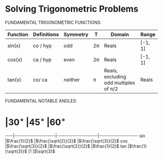 # Solving Trigonometric Problems

FUNDAMENTAL TRIGONOMETRIC  FUNCTIONS:

Function |Definitions |Symmetry |T  |Domain                                |Range
---------|------------|---------|---|--------------------------------------|-------
sin(x)   |co / hyp    |odd      |2π |Reals                                 |[-1, 1]
cos(x)   |ca / hyp    |even     |2π |Reals                                 |[-1, 1]
tan(x)   |co/ ca      |neither  |π  |Reals, excluding odd multiples of π/2 |Reals


FUNDAMENTAL NOTABLE ANGLES:

#   |$30^{\circ}$          |$45^{\circ}$          |$60^{\circ}$
----|---------------------|---------------------|--------------------
sin |$\frac{1}{2}$        |$\frac{\sqrt{2}}{2}$ |$\frac{\sqrt{3}}{2}$
cos |$\frac{\sqrt{3}}{2}$ |$\frac{\sqrt{2}}{2}$ |$\frac{1}{2}$
tan |$\frac{1}{\sqrt{3}}$ |$1$                  |$\sqrt{3}$
